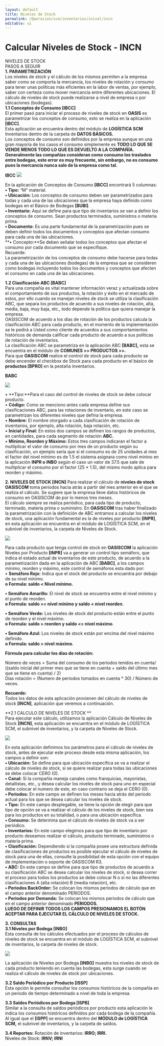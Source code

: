 ```yaml
---
layout: default
title: Niveles de Stock
permalink: /Operacion/scm/inventarios/inivel/incn
editable: si
---
```


# Calcular Niveles de Stock - INCN

NIVELES DE STOCK  
PASOS A SEGUIR  
**1.	PARAMETRIZACIÓN**   
Los niveles de stock y el cálculo de los mismos permiten a la empresa saber como se comporta la mercancía, los niveles de rotación y consumo para tener unas políticas más eficientes en la labor de ventas, por ejemplo, saber con certeza como mover mercancía entre diferentes ubicaciones. El cálculo de niveles de stock puede realizarse a nivel de empresa o por ubicaciones (bodegas).   
**1.1	Conceptos de Consumo [IBCC]**  
El primer pasó para iniciar el proceso de niveles de stock en **OASIS** es parametrizar los conceptos de consumo, esto se realiza en la aplicación **[IBCC]**.    
Esta aplicación se encuentra dentro del módulo de **LOGÍSTICA SCM** Inventarios dentro de la carpeta de **DATOS BÁSICOS.**   
Los conceptos de consumo son definidos por la empresa aunque en una gran mayoría de los casos el consumo simplemente es **TODO LO QUE SE VENDE MENOS TODO LO QUE ES DEVUELTO A LA COMPAÑÍA.**   
**Generalmente las compañías consideran como consumo los traslados entre bodegas, este error es muy frecuente, sin embargo, no es consumo pues la mercancía nunca sale de la empresa como tal.**   

**IBCC**
![](ibcc11.png)


En la aplicación de Conceptos de Consumo **[IBCC]** encontrará 5 columnas:  
**•	Tipo:** “M” material.  
**•	Ubicación:** Los conceptos de consumo deben ser parametrizados para todas y cada una de las ubicaciones que la empresa haya definido como bodegas en el Básico de Bodegas **[BUBI]**.   
**•	Inventario:** Aquí se define para que tipo de inventarios se van a definir los conceptos de consumo. Sean productos terminados, suministros o materia prima.   
**•	Documento:** Es una parte fundamental de la parametrización pues se deben definir todos los documentos y conceptos que afectan consumo para cada una de las ubicaciones.   
**•	Concepto:**Se deben señalar todos los conceptos que afectan el consumo por cada documento que se especifique.   
Recuerde:   
La parametrización de los conceptos de consumo debe hacerse para todas y cada una de las ubicaciones (bodegas) de la empresa que se consideren como bodegas incluyendo todos los documentos y conceptos que afecten el consumo en cada una de las ubicaciones.   

**1.2  	Clasificación ABC  [BABC]**  
Para una compañía es vital mantener información veraz y actualizada sobre el comportamiento de sus productos, la rotación y éxito en el mercado de estos, por ello cuando se manejan niveles de stock se utiliza la clasificación ABC, que separa los productos de acuerdo a sus niveles de rotación, alta, media, baja, muy baja, etc., todo depende la política que quiera manejar la empresa.   
OASISCOM de acuerdo a los días de rotación de los productos calcula la clasificación ABC para cada producto, en el momento de la implementación se le pedirá a Usted como cliente de acuerdos a sus comportamientos históricos de demanda calificar cada producto de acuerdo a sus políticas de rotación de inventarios.    
La clasificación ABC se parametriza en la aplicación ABC **[BABC],** esta se encuentra en el módulo de **COMUNES >> PRODUCTOS >>.**  
Para que **OASISCOM** realice el control de stock para cada producto se debe encender el checkbox de Stock para cada producto en el básico de **productos [BPRO]** en la pestaña inventarios.   

**BABC**  

![](babc11.png)  

•	**Tipo:**Para el caso del control de niveles de stock se debe colocar producto.   
•	**Código:** Como se menciono antes cada empresa define sus clasificaciones ABC, para las rotaciones de inventario, en este caso se parametrizan los diferentes niveles que defina la empresa.   
•	**Nombre:** El nombre otorgado a cada clasificación de rotación de inventarios, por ejemplo, alta rotación, baja rotación, etc.   
•	**Inicial y Final:** En estos dos campos se definen los rangos de productos, en cantidades, para cada segmento de rotación **ABC.**   
•	**Mínimo, Reorden y Máximo:** Estos tres campos indicaran el factor a multiplicar el valor de consumo por mes de un producto según su clasificación, un ejemplo seria que si el consumo es de 25 unidades al mes el factor del nivel mínimo es de 1.5 el sistema asignara como nivel minino en la aplicación **INPR o INBO** según el caso un valor de 37.5 que sale de multiplicar el consumo por el factor (25 * 1.5), del mismo modo aplica para reorden y máximo.    

**2.	 NIVELES DE STOCK   [INCN]**
Para realizar el cálculo de **niveles de stock OASISCOM** toma periodos hacia atrás a partir del mes anterior en el que se realiza el cálculo. Se sugiere que la empresa lleve datos históricos de consumo en OASISCOM de por lo menos tres meses.   
El cálculo siempre se realiza periódico, para cada tipo de producto, terminado, materia prima o suministro. 
En **OASISCOM** tras haber finalizado la parametrización con la definición de ABC entramos a calcular los niveles de stock, una aplicación fundamental es la de niveles por producto **[INPR]**, en esta aplicación se encuentra en el módulo de LOGÍSTICA SCM, en el subnivel de inventarios, la carpeta de Niveles de Stock.   

![](inpr22.png)

Para cada producto que tenga control de stock en **OASISCOM** la aplicación Niveles por Producto **[INPR]** va a generar un control tipo semáforo, que indica el estado actual de inventarios de este producto, de acuerdo a la parametrización dada en la aplicación de ABC **[BABC]**, a los campos mínimo, reorden y máximo, este control de semáforos esta dado por:   
•	**Semáforo Rojo:** Indica que el stock del producto se encuentra por debajo de su nivel mínimo.   
**o	Formula: saldo < Nivel mínimo.**   

**•	Semáforo Amarillo:** El nivel de stock se encuentra entre el nivel mínimo y el punto de reorden.    
**o	Formula: saldo >= nivel mínimo y saldo < nivel reorden.**  

**•	Semáforo Verde:** Los niveles de stock del producto están entre el punto de reorden y el nivel máximo.   
**o	Formula: saldo > reorden y saldo <= nivel máximo**.  

**•	Semáforo Azul:** Los niveles de stock están por encima del nivel máximo definido.   
**o	Formula: saldo > nivel máximo**.   


**Fórmula para calcular los días de rotación:**   

Número de veces = Suma del consumo de los periodos tenidos en cuenta/ ((saldo inicial del primer mes que se tiene en cuenta + saldo del último mes que se tiene en cuenta) / 2)  
Días rotación = (Numero de periodos tomados en cuenta * 30) / Número de veces.  

**Recuerde:**   
Todos los datos de esta aplicación provienen del cálculo de niveles de stock **[INCN]**, aplicación que veremos a continuación.   

**2.1	CALCULO DE NIVELES DE STOCK **  
Para ejecutar este cálculo, utilizamos la aplicación Cálculo de Niveles de Stock **[INCN]**, esta aplicación se encuentra en el módulo de LOGÍSTICA SCM, el subnivel de inventarios, y la carpeta de Niveles de Stock.   

![](incn2.png)   

En esta aplicación definimos los parámetros para el cálculo de niveles de stock, antes de ejecutar este proceso desde esta misma aplicación, los campos a definir son:   
**•	Ubicación:** Se define para que ubicación especifica se va a realizar el cálculo de niveles de stock, si se quiere realizar para todas las ubicaciones se debe colocar CERO (0).   
**•	Canal:** Si la compañía maneja canales como franquicias, mayoristas, detallistas, etc., y desea calcular los niveles de stock para uno en especial debe colocar el numero de este, en caso contrario se deja el CERO (0).  
**•	Periodos:** En este campo se definen los meses hacia atrás del periodo actual para los que se desea calcular los niveles de stock.   
**•	Tipo:** En este campo desplegable, se tiene la opción de elegir para que tipo de opción se va a realizar el cálculo de los niveles de stock, bien sea para los productos en su totalidad, o para una ubicación específica.   
**•	Consumo:** Se determina que el cálculo de niveles de stock va a ser periódico.   
**•	Inventarios:** En este campo elegimos para que tipo de inventario por producto deseamos realizar el cálculo, producto terminado, suministros o materia prima.   
**•	Clasificación:** Dependiendo si la compañía posee una estructura definida de clasificaciones de productos es posible ejecutar el cálculo de niveles de stock para una de ellas, consulte la posibilidad de esta opción con el equipo de implementación o soporte de OASISCOM R3.   
**•	ABC:** En este campo se define para que tipo de productos de acuerdo a su clasificación ABC se desea calcular los niveles de stock, si desea correr el proceso para todos los productos se debe colocar N o si no las diferentes clasificaciones A (alta rotación) B (media rotación), etc.   
**•	Periodos BackOrder:** Se colocan los mismos periodos de cálculo que en el campo anterior denominado PERIODOS.   
**•	 Periodos por Demanda:** Se colocan los mismos periodos de cálculo que en el campo anterior denominado **PERIODOS.  
LUEGO DE DEFINIR TODOS LOS CAMPOS PRESIONAMOS EL BOTÓN ACEPTAR PARA EJECUTAR EL CÁLCULO DE NIVELES DE STOCK.**   


**3.	CONSULTAS**   
**3.1	Niveles por Bodega [INBO]**   
Esta consulta de los cálculos efectuados por el proceso de cálculos de niveles de stock se encuentra en el módulo de LOGÍSTICA SCM, el subnivel de inventarios, la carpeta de niveles de stock.   

![](inbo4.png)  

La aplicación de Niveles por Bodega **[INBO]** muestra los niveles de stock de cada producto teniendo en cuenta las bodegas, esta surge cuando se realiza el cálculo de niveles de stock por ubicaciones.   

**3.2	Saldo Periódico por Producto [ISSP]**   
Esta opción le permite consultar los consumos históricos de la compañía en un periodo de tiempo determinado a nivel de toda la empresa.   

**3.3	Saldos Periódicos por Bodega [ISPB]**  
Similar a la consulta de saldos periódicos por producto esta aplicación le indica los consumos históricos definidos por cada bodega de la compañía. Al igual que el **[ISPP]** se encuentra dentro del **MÓDULO de LOGÍSTICA SCM,** el subnivel de inventarios, y la carpeta de saldos.   

**3.4	Reportes:**
Rotación de inventarios:  **IRRO; IRRI.**  
Niveles de Stock: **IRNV; IRNI**   
















